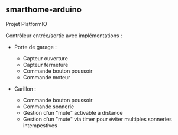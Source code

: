 ## smarthome-arduino

Projet PlatformIO

Contrôleur entrée/sortie avec implémentations :  

* Porte de garage :  
  * Capteur ouverture  
  * Capteur fermeture  
  * Commande bouton poussoir  
  * Commande moteur  

* Carillon :
  * Commande bouton poussoir  
  * Commande sonnerie  
  * Gestion d'un "mute" activable à distance  
  * Gestion d'un "mute" via timer pour éviter multiples sonneries intempestives
